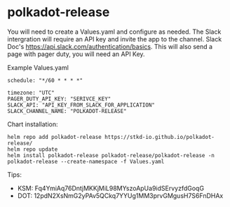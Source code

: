 # polkadot-release


You will need to create a Values.yaml and configure as needed. The Slack intergration will require an API key and invite the app to the channel. Slack Doc's https://api.slack.com/authentication/basics. This will also send a page with pager duty, you will need an API Key.

Example Values.yaml
```
schedule: "*/60 * * * *"

timezone: "UTC"
PAGER_DUTY_API_KEY: "SERIVCE_KEY"
SLACK_API: "API_KEY_FROM_SLACK_FOR_APPLICATION"
SLACK_CHANNEL_NAME: "POLKADOT-RELEASE"
```


Chart installation:
```
helm repo add polkadot-release https://stkd-io.github.io/polkadot-release/
helm repo update
helm install polkadot-release polkadot-release/polkadot-release -n polkadot-release --create-namespace -f Values.yaml
```


Tips: 
-  KSM: Fq4YmiAq76DntjMKKjMiL98MYszoApUa9idSErvyzfdGoqG 
-  DOT: 12pdN2XsNmG2yPAv5QCkq7YYUg1MM3prvGMgusH7S6FnDHAx

